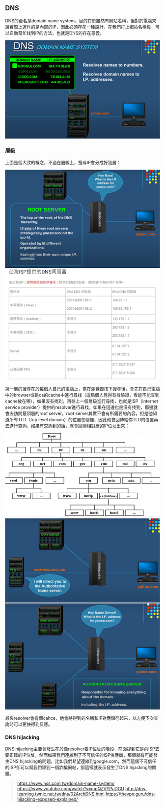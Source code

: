 ## DNS

DNS的全名是domain name system，目的在於雖然有網站名稱，但對於電腦來說實際上運作的是內部的IP，因此必須存在一種設計，在我們打上網站名稱後，可以自動幫忙找到IP的方法，也就是DNS的存在意義。

![  ](images/DNS-2.png)

### 層級

上面是個大致的概念，不過在層級上，搜尋IP會分成好幾層：

![  ](images/DNS-3.png)
![  ](images/DNS-4.png)

第一層的搜尋在於每個人自己的電腦上，當在瀏覽器按下搜尋後，會先在自己電腦中的browser或是os的cache中進行尋找（這點個人覺得有待驗證，看能不能查到cache放在哪），如果沒有找到，再往上一個層級進行尋找，也就是ISP（internet service provider）提供的resolver進行尋找，如果在這邊也是沒有找到，那邊就會去訪問最頂層的root server，root server其實不會有所需要的內容，但是他知道所有TLD（top level domain）的位置在哪裡，因此他會回傳給你TLD的位置再去進行查詢，如果有查詢到的話，就會回傳相對應的IP位址出來：

![  ](images/DNS-5.png)
![  ](images/DNS-6.png)
![  ](images/DNS-7.png)

最後resolver會有個cahce，他會將得到的名稱和IP對應儲存起來，以方便下次查詢時可以更快得到反應。

### DNS hijacking

DNS hijacking主要會發生在於像resolver要IP位址的階段，前面提到它是向ISP去要正確的IP位址，然而如果我們連線到了不可信任的ISP供應商，那個就有可能發生DNS hijacking的問題，比如我們希望連線到google.com，然而這個不可信任的ISP卻可以幫我們導到一個詐騙網站，那這樣就表示發生了DNS hijacking的問題。

> https://www.nss.com.tw/domain-name-system/
> https://www.youtube.com/watch?v=mpQZVYPuDGU
> http://dns-learning.twnic.net.tw/dns/02ArchDNS.html
> https://thevpn.guru/dns-hijacking-exposed-explained/